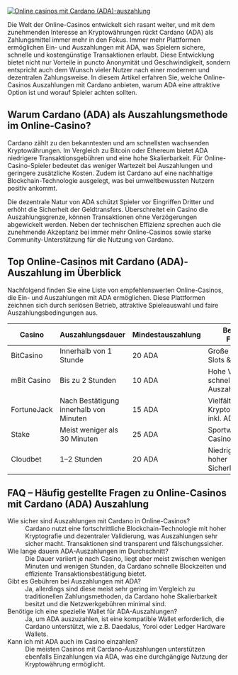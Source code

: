 [![Online casinos mit Cardano (ADA)-auszahlung](https://123-caf.pages.dev/gitsignup.png)](https://vrmoo.ru/Bt82HjjY)

<p>Die Welt der Online-Casinos entwickelt sich rasant weiter, und mit dem zunehmenden Interesse an Kryptowährungen rückt Cardano (ADA) als Zahlungsmittel immer mehr in den Fokus. Immer mehr Plattformen ermöglichen Ein- und Auszahlungen mit ADA, was Spielern sichere, schnelle und kostengünstige Transaktionen erlaubt. Diese Entwicklung bietet nicht nur Vorteile in puncto Anonymität und Geschwindigkeit, sondern entspricht auch dem Wunsch vieler Nutzer nach einer modernen und dezentralen Zahlungsweise. In diesem Artikel erfahren Sie, welche Online-Casinos Auszahlungen mit Cardano anbieten, warum ADA eine attraktive Option ist und worauf Spieler achten sollten.</p>  <h2>Warum Cardano (ADA) als Auszahlungsmethode im Online-Casino?</h2> <p>Cardano zählt zu den bekanntesten und am schnellsten wachsenden Kryptowährungen. Im Vergleich zu Bitcoin oder Ethereum bietet ADA niedrigere Transaktionsgebühren und eine hohe Skalierbarkeit. Für Online-Casino-Spieler bedeutet das weniger Wartezeit bei Auszahlungen und geringere zusätzliche Kosten. Zudem ist Cardano auf eine nachhaltige Blockchain-Technologie ausgelegt, was bei umweltbewussten Nutzern positiv ankommt.</p> <p>Die dezentrale Natur von ADA schützt Spieler vor Eingriffen Dritter und erhöht die Sicherheit der Geldtransfers. Überschreitet ein Casino die Auszahlungsgrenze, können Transaktionen ohne Verzögerungen abgewickelt werden. Neben der technischen Effizienz sprechen auch die zunehmende Akzeptanz bei immer mehr Online-Casinos sowie starke Community-Unterstützung für die Nutzung von Cardano.</p>  <h2>Top Online-Casinos mit Cardano (ADA)-Auszahlung im Überblick</h2> <p>Nachfolgend finden Sie eine Liste von empfehlenswerten Online-Casinos, die Ein- und Auszahlungen mit ADA ermöglichen. Diese Plattformen zeichnen sich durch seriösen Betrieb, attraktive Spieleauswahl und faire Auszahlungsbedingungen aus.</p>  <table>   <thead>     <tr>       <th>Casino</th>       <th>Auszahlungsdauer</th>       <th>Mindestauszahlung</th>       <th>Besondere Features</th>     </tr>   </thead>   <tbody>     <tr>       <td>BitCasino</td>       <td>Innerhalb von 1 Stunde</td>       <td>20 ADA</td>       <td>Große Auswahl an Slots & Live-Casino</td>     </tr>     <tr>       <td>mBit Casino</td>       <td>Bis zu 2 Stunden</td>       <td>10 ADA</td>       <td>Hohe VIP-Boni und schnelle Auszahlungen</td>     </tr>     <tr>       <td>FortuneJack</td>       <td>Nach Bestätigung innerhalb von Minuten</td>       <td>15 ADA</td>       <td>Vielfältige Kryptowährungen, inkl. ADA</td>     </tr>     <tr>       <td>Stake</td>       <td>Meist weniger als 30 Minuten</td>       <td>25 ADA</td>       <td>Sportwetten & Casino kombiniert</td>     </tr>     <tr>       <td>Cloudbet</td>       <td>1–2 Stunden</td>       <td>20 ADA</td>       <td>Niedrige Gebühren, hoher Sicherheitsstandard</td>     </tr>   </tbody> </table>  <h2>FAQ – Häufig gestellte Fragen zu Online-Casinos mit Cardano (ADA) Auszahlung</h2> <dl>   <dt>Wie sicher sind Auszahlungen mit Cardano in Online-Casinos?</dt>   <dd>Cardano nutzt eine fortschrittliche Blockchain-Technologie mit hoher Kryptografie und dezentraler Validierung, was Auszahlungen sehr sicher macht. Transaktionen sind transparent und fälschungssicher.</dd>      <dt>Wie lange dauern ADA-Auszahlungen im Durchschnitt?</dt>   <dd>Die Dauer variiert je nach Casino, liegt aber meist zwischen wenigen Minuten und wenigen Stunden, da Cardano schnelle Blockzeiten und effiziente Transaktionsbestätigung bietet.</dd>      <dt>Gibt es Gebühren bei Auszahlungen mit ADA?</dt>   <dd>Ja, allerdings sind diese meist sehr gering im Vergleich zu traditionellen Zahlungsmethoden, da Cardano hohe Skalierbarkeit besitzt und die Netzwerkgebühren minimal sind.</dd>      <dt>Benötige ich eine spezielle Wallet für ADA-Auszahlungen?</dt>   <dd>Ja, um ADA auszuzahlen, ist eine kompatible Wallet erforderlich, die Cardano unterstützt, wie z.B. Daedalus, Yoroi oder Ledger Hardware Wallets.</dd>      <dt>Kann ich mit ADA auch im Casino einzahlen?</dt>   <dd>Die meisten Casinos mit Cardano-Auszahlungen unterstützen ebenfalls Einzahlungen via ADA, was eine durchgängige Nutzung der Kryptowährung ermöglicht.</dd> </dl>